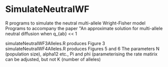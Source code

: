 # SimulateNeutralWF
R programs to simulate the neutral multi-allele Wright-Fisher model
Programs to accompany the paper "An approximate solution for multi-allele neutral diffusion when q_{ab} << 1

simulateNeutralWF3Alleles.R produces Figure 3
simulateNeutralWF4Alleles.R produces Figures 5 and 6
The parameters 
  N (population size), 
  alpha12 etc., Pi and phi (parameterising the rate matirix
can be adjusted, but not K (number of alleles)
